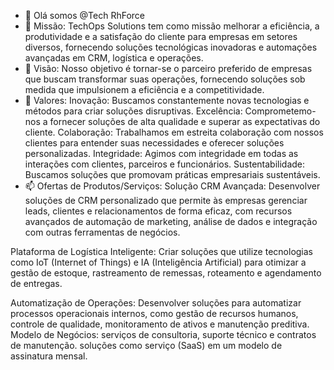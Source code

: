 - 👋 Olá somos @Tech RhForce
- 👀 Missão:
TechOps Solutions tem como missão melhorar a eficiência, a produtividade e a satisfação do cliente para empresas em setores diversos, fornecendo soluções tecnológicas inovadoras e automações avançadas em CRM, logística e operações.
- 🌱 Visão:
Nosso objetivo é tornar-se o parceiro preferido de empresas que buscam transformar suas operações, fornecendo soluções sob medida que impulsionem a eficiência e a competitividade.
- 💞️ Valores:
Inovação: Buscamos constantemente novas tecnologias e métodos para criar soluções disruptivas.
Excelência: Comprometemo-nos a fornecer soluções de alta qualidade e superar as expectativas do cliente.
Colaboração: Trabalhamos em estreita colaboração com nossos clientes para entender suas necessidades e oferecer soluções personalizadas.
Integridade: Agimos com integridade em todas as interações com clientes, parceiros e funcionários.
Sustentabilidade: Buscamos soluções que promovam práticas empresariais sustentáveis.
- 📫 Ofertas de Produtos/Serviços:
Solução CRM Avançada: Desenvolver soluções de CRM personalizado que permite às empresas gerenciar leads, clientes e relacionamentos de forma eficaz, com recursos avançados de automação de marketing, análise de dados e integração com outras ferramentas de negócios.

Plataforma de Logística Inteligente: Criar soluções que utilize tecnologias como IoT (Internet of Things) e IA (Inteligência Artificial) para otimizar a gestão de estoque, rastreamento de remessas, roteamento e agendamento de entregas.

Automatização de Operações: Desenvolver soluções para automatizar processos operacionais internos, como gestão de recursos humanos, controle de qualidade, monitoramento de ativos e manutenção preditiva.
Modelo de Negócios: serviços de consultoria, suporte técnico e contratos de manutenção. soluções como serviço (SaaS) em um modelo de assinatura mensal.

<!---
AgroTechRhForce/AgroTechRhForce is a ✨ special ✨ repository because its `README.md` (this file) appears on your GitHub profile.
You can click the Preview link to take a look at your changes.
--->
